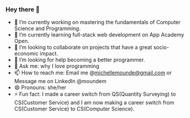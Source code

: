 ### Hey there 👋

<!--
**michellemounde/michellemounde** is a ✨ _special_ ✨ repository because its `README.md` (this file) appears on your GitHub profile.

Here are some ideas to get you started:
-->

- 🔭 I’m currently working on mastering the fundamentals of Computer Science and Programming.
- 🌱 I’m currently learning full-stack web development on App Academy Open.
- 👯 I’m looking to collaborate on projects that have a great socio-economic impact.
- 🤔 I’m looking for help becoming a better programmer.
- 💬 Ask me: why I love programming
- 📫 How to reach me: Email me @michellemounde@gmail.com or Message me on LinkedIn @moundem
- 😄 Pronouns: she/her
- ⚡ Fun fact: I made a career switch from QS(Quantity Surveying) to CS(Customer Service) and I am now making a career switch from CS(Customer Service) to CS(Computer Science).



